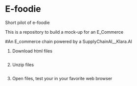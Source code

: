 # E-foodie
Short pilot of e-foodie

This is a repository to build a mock-up for an E_Commerce

#An E_commerce chain powered by a SupplyChainAI__Klara.AI


1. Download html files
``` 

``` 
2. Unzip files
 ``` 

``` 
3. Open files, test your in your favorite web browser
``` 
